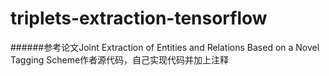 # triplets-extraction-tensorflow


######参考论文Joint Extraction of Entities and Relations Based on a Novel Tagging Scheme作者源代码，自己实现代码并加上注释

